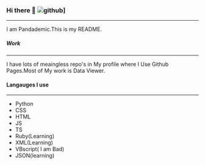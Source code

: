 ### Hi there 👋 ![github](https://img.shields.io/badge/GitHub-000000?style=for-the-badge&logo=GitHub&logoColor=white)]
___
I am Pandademic.This is my README.

##### Work
_____
I have lots of meaingless repo's in My profile where I Use Github Pages.Most of My work is Data Viewer.


#### Langauges I use
_____
- Python
- CSS
- HTML
- JS
- TS
- Ruby(Learning)
- XML(Learning)
- VBscript( I am Bad)
- JSON(learning)
<!--
**Pandademic/Pandademic** is a ✨ _special_ ✨ repository because its `README.md` (this file) appears on your GitHub profile.

Here are some ideas to get you started:

- 🔭 I’m currently working on ...
- 🌱 I’m currently learning ...
- 👯 I’m looking to collaborate on ...
- 🤔 I’m looking for help with ...
- 💬 Ask me about ...
- 📫 How to reach me: ...
- 😄 Pronouns: ...
- ⚡ Fun fact: ...
-->
